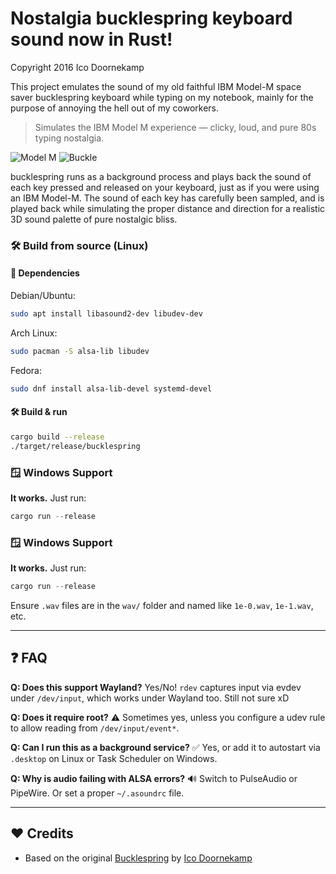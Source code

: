 Nostalgia bucklespring keyboard sound now in Rust!
=====================================

Copyright 2016 Ico Doornekamp

This project emulates the sound of my old faithful IBM Model-M space saver
bucklespring keyboard while typing on my notebook, mainly for the purpose of
annoying the hell out of my coworkers.

> Simulates the IBM Model M experience — clicky, loud, and pure 80s typing nostalgia.

![Model M](img/model-m.jpg)
![Buckle](img/buckle.gif)

bucklespring runs as a background process and plays back the sound of each key
pressed and released on your keyboard, just as if you were using an IBM
Model-M. The sound of each key has carefully been sampled, and is played back
while simulating the proper distance and direction for a realistic 3D sound
palette of pure nostalgic bliss.



### 🛠️ Build from source (Linux)

#### 🔧 Dependencies

Debian/Ubuntu:

```bash
sudo apt install libasound2-dev libudev-dev
```

Arch Linux:

```bash
sudo pacman -S alsa-lib libudev
```

Fedora:

```bash
sudo dnf install alsa-lib-devel systemd-devel
```

#### 🛠 Build & run

```bash
cargo build --release
./target/release/bucklespring
```

### 🪟 Windows Support

**It works.** Just run:

```powershell
cargo run --release
```

### 🪟 Windows Support

**It works.** Just run:

```powershell
cargo run --release
```

Ensure `.wav` files are in the `wav/` folder and named like `1e-0.wav`, `1e-1.wav`, etc.

---


## ❓ FAQ

**Q: Does this support Wayland?**
Yes/No! `rdev` captures input via evdev under `/dev/input`, which works under Wayland too. Still not sure xD

**Q: Does it require root?**
⚠️ Sometimes yes, unless you configure a udev rule to allow reading from `/dev/input/event*`.

**Q: Can I run this as a background service?**
✅ Yes, or add it to autostart via `.desktop` on Linux or Task Scheduler on Windows.

**Q: Why is audio failing with ALSA errors?**
🔊 Switch to PulseAudio or PipeWire. Or set a proper `~/.asoundrc` file.

---

## ❤️ Credits

* Based on the original [Bucklespring](https://github.com/zevv/bucklespring) by [Ico Doornekamp](https://github.com/zevv)
